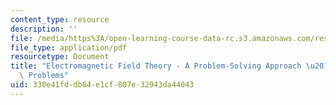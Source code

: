 ```yaml
---
content_type: resource
description: ''
file: /media/https%3A/open-learning-course-data-rc.s3.amazonaws.com/res-6-002-electromagnetic-field-theory-a-problem-solving-approach-spring-2008/330e41fddb84e1cf807e32943da44043_MITRES_6_002S08_chap01_pset.pdf
file_type: application/pdf
resourcetype: Document
title: "Electromagnetic Field Theory - A Problem-Solving Approach \u2013 Chapter 1:\
  \ Problems"
uid: 330e41fd-db84-e1cf-807e-32943da44043
---
```

